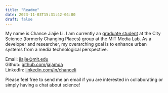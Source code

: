 ```yaml
---
title: "Readme"
date: 2023-11-03T15:31:42-04:00
draft: false
---
```


My name is Chance Jiajie Li. I am currently an [graduate student](https://www.media.mit.edu/people/jiajie/overview/) at the City Science (formerly Changing Places) group at the MIT Media Lab. As a developer and researcher, my overarching goal is to enhance urban systems from a media technological perspective.

Email: [jiajie@mit.edu](mailto:jiajie@mit.edu)  
Github: [github.com/jajamoa](https://github.com/jajamoa)  
LinkedIn: [linkedin.com/in/chanceli](https://linkedin.com/in/chanceli)

Please feel free to send me an email if you are interested in collaborating or simply having a chat about science!
